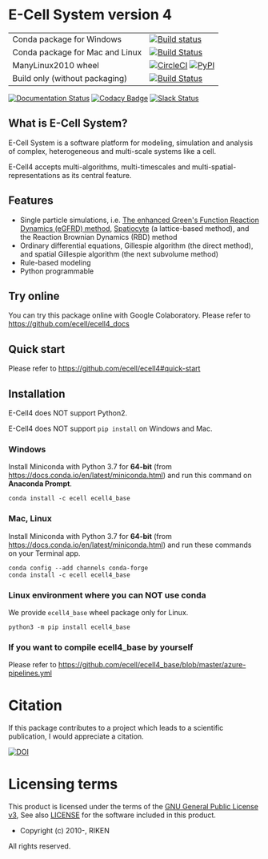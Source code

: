 E-Cell System version 4
=======================

|   |  |
| ------------- | ------------- |
| Conda package for Windows | [![Build status](https://ci.appveyor.com/api/projects/status/8xxyc6q057dkn0vu/branch/master?svg=true)](https://ci.appveyor.com/project/ecell/ecell4-base-aj36m/branch/master) |
| Conda package for Mac and Linux | [![Build Status](https://travis-ci.org/ecell/ecell4_base.svg?branch=develop)](https://travis-ci.org/ecell/ecell4_base) |
| ManyLinux2010 wheel | [![CircleCI](https://circleci.com/gh/ecell/ecell4_base.svg?style=svg)](https://circleci.com/gh/ecell/ecell4_base) [![PyPI](https://img.shields.io/pypi/v/ecell4_base.svg)](https://pypi.python.org/pypi/ecell4_base) |
| Build only (without packaging)  | [![Build Status](https://dev.azure.com/ecellproject/ecell4_base/_apis/build/status/ecell.ecell4_base?branchName=master)](https://dev.azure.com/ecellproject/ecell4_base/_build/latest?definitionId=3&branchName=master) |

[![Documentation Status](https://readthedocs.org/projects/ecell4/badge/?version=latest)](http://ecell4.readthedocs.org/en/latest/?badge=latest)
[![Codacy Badge](https://api.codacy.com/project/badge/Grade/87e076986e354b508f66af0a0ca3373d)](https://www.codacy.com/app/ecell/ecell4_base?utm_source=github.com&amp;utm_medium=referral&amp;utm_content=ecell/ecell4_base&amp;utm_campaign=Badge_Grade)
[![Slack Status](https://img.shields.io/badge/chat-on%20slack-50baa6.svg)](https://ecell-project.herokuapp.com/)
<!---[![Slack Status](https://ecell-project.herokuapp.com/badge.svg)](https://ecell-project.herokuapp.com/)--->

What is E-Cell System?
----------------------

E-Cell System is a software platform for modeling, simulation and analysis of complex, heterogeneous and multi-scale systems like a cell.

E-Cell4 accepts multi-algorithms, multi-timescales and multi-spatial-representations as its central feature.

Features
--------

- Single particle simulations, i.e. [The enhanced Green's Function Reaction Dynamics (eGFRD) method](http://gfrd.org), [Spatiocyte](http://spatiocyte.org) (a lattice-based method), and the Reaction Brownian Dynamics (RBD) method
- Ordinary differential equations, Gillespie algorithm (the direct method), and spatial Gillespie algorithm (the next subvolume method)
- Rule-based modeling
- Python programmable

Try online
----------

You can try this package online with Google Colaboratory.
Please refer to https://github.com/ecell/ecell4_docs

Quick start
-----------

Please refer to https://github.com/ecell/ecell4#quick-start

Installation
-------------

E-Cell4 does NOT support Python2.

E-Cell4 does NOT support `pip install` on Windows and Mac.

### Windows

Install Miniconda with Python 3.7 for **64-bit** (from https://docs.conda.io/en/latest/miniconda.html)
and run this command on **Anaconda Prompt**.

```
conda install -c ecell ecell4_base
```

### Mac, Linux
Install Miniconda with Python 3.7 for **64-bit** (from https://docs.conda.io/en/latest/miniconda.html)
and run these commands on your Terminal app.

```
conda config --add channels conda-forge
conda install -c ecell ecell4_base
```

### Linux environment where you can NOT use conda
We provide `ecell4_base` wheel package only for Linux.

```
python3 -m pip install ecell4_base
```

### If you want to compile ecell4_base by yourself

Please refer to https://github.com/ecell/ecell4_base/blob/master/azure-pipelines.yml


Citation
========

If this package contributes to a project which leads to a scientific publication, I would appreciate a citation.

[![DOI](https://zenodo.org/badge/6348303.svg)](https://zenodo.org/badge/latestdoi/6348303)

Licensing terms
===============

This product is licensed under the terms of the [GNU General Public License v3](https://github.com/ecell/ecell4_base/blob/master/LICENSE),
See also [LICENSE](https://github.com/ecell/ecell4_base/blob/master/LICENSE) for the software included in this product.

- Copyright (c) 2010-, RIKEN

All rights reserved.
